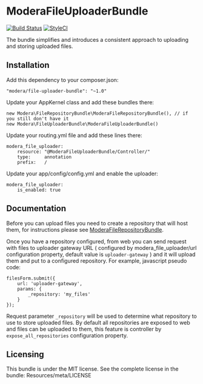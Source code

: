 # ModeraFileUploaderBundle

[![Build Status](https://travis-ci.org/modera/foundation.svg?branch=2.x)](https://travis-ci.org/modera/foundation)
[![StyleCI](https://styleci.io/repos/29134461/shield)](https://styleci.io/repos/29134461)

The bundle simplifies and introduces a consistent approach to uploading and storing uploaded files.

## Installation

Add this dependency to your composer.json:

    "modera/file-uploader-bundle": "~1.0"

Update your AppKernel class and add these bundles there:

    new Modera\FileRepositoryBundle\ModeraFileRepositoryBundle(), // if you still don't have it
    new Modera\FileUploaderBundle\ModeraFileUploaderBundle()

Update your routing.yml file and add these lines there:

    modera_file_uploader:
        resource: "@ModeraFileUploaderBundle/Controller/"
        type:     annotation
        prefix:   /

Update your app/config/config.yml and enable the uploader:

    modera_file_uploader:
        is_enabled: true

## Documentation

Before you can upload files you need to create a repository that will host them, for instructions please
see [ModeraFileRepositoryBundle](https://github.com/modera/ModeraFileRepositoryBundle).

Once you have a repository configured, from web you can send request with files to uploader gateway URL ( configured by
modera_file_uploader/url configuration property, default value is `uploader-gateway` ) and it will upload them and
put to a configured repository. For example, javascript pseudo code:

    filesForm.submit({
        url: 'uploader-gateway',
        params: {
            _repository: 'my_files'
        }
    });

Request parameter `_repository` will be used to determine what repository to use to store uploaded files. By default
all repositories are exposed to web and files can be uploaded to them, this feature is controller by `expose_all_repositories`
configuration property.

## Licensing

This bundle is under the MIT license. See the complete license in the bundle:
Resources/meta/LICENSE